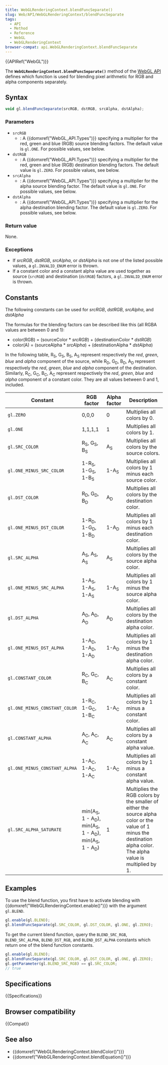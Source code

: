 ```yaml
---
title: WebGLRenderingContext.blendFuncSeparate()
slug: Web/API/WebGLRenderingContext/blendFuncSeparate
tags:
  - API
  - Method
  - Reference
  - WebGL
  - WebGLRenderingContext
browser-compat: api.WebGLRenderingContext.blendFuncSeparate
---
```

{{APIRef("WebGL")}}

The **`WebGLRenderingContext.blendFuncSeparate()`** method of
the [WebGL API](/en-US/docs/Web/API/WebGL_API) defines which function is used
for blending pixel arithmetic for RGB and alpha components separately.

## Syntax

```js
void gl.blendFuncSeparate(srcRGB, dstRGB, srcAlpha, dstAlpha);
```

### Parameters

- `srcRGB`
  - : A {{domxref("WebGL_API.Types")}} specifying a multiplier for the red, green and blue (RGB)
    source blending factors. The default value is `gl.ONE`. For possible
    values, see below.
- `dstRGB`
  - : A {{domxref("WebGL_API.Types")}} specifying a multiplier for the red, green and blue (RGB)
    destination blending factors. The default value is `gl.ZERO`. For possible
    values, see below.
- `srcAlpha`
  - : A {{domxref("WebGL_API.Types")}} specifying a multiplier for the alpha source blending
    factor. The default value is `gl.ONE`. For possible values, see below.
- `dstAlpha`
  - : A {{domxref("WebGL_API.Types")}} specifying a multiplier for the alpha destination blending
    factor. The default value is `gl.ZERO`. For possible values, see below.

### Return value

None.

### Exceptions

- If _srcRGB_, _dstRGB_, _srcAlpha_, or _dstAlpha_ is not
  one of the listed possible values, a `gl.INVALID_ENUM` error is thrown.
- If a constant color and a constant alpha value are used together as source
  (`srcRGB`) and destination (`dstRGB`) factors, a
  `gl.INVALID_ENUM` error is thrown.

## Constants

The following constants can be used for _srcRGB_, _dstRGB_,
_srcAlpha_, and _dstAlpha_

The formulas for the blending factors can be described like this (all RGBA values are
between 0 and 1):

- color(RGB) = (sourceColor \* _srcRGB_) + (destinationColor \* _dstRGB_)
- color(A) = (sourceAlpha \* _srcAlpha_) + (destinationAlpha \*
  _dstAlpha_)

In the following table, R<sub>S</sub>, G<sub>S</sub>, B<sub>S</sub>, A<sub>S</sub> represent respectively
the _red_, _green_, _blue_ and _alpha_ component of the source, while
R<sub>D</sub>, G<sub>D</sub>, B<sub>D</sub>, A<sub>D</sub> represent respectively
the _red_, _green_, _blue_ and _alpha_ component of the destination.
Similarly, R<sub>C</sub>, G<sub>C</sub>, B<sub>C</sub>, A<sub>C</sub> represent respectively
the _red_, _green_, _blue_ and _alpha_ component of a constant color.
They are all values between 0 and 1, included.

<table class="standard-table">
  <thead>
    <tr>
      <th scope="col">Constant</th>
      <th scope="col">RGB factor</th>
      <th scope="col">Alpha factor</th>
      <th scope="col">Description</th>
    </tr>
  </thead>
  <tbody>
    <tr>
      <td><code>gl.ZERO</code></td>
      <td>0,0,0</td>
      <td>0</td>
      <td>Multiplies all colors by 0.</td>
    </tr>
    <tr>
      <td><code>gl.ONE</code></td>
      <td>1,1,1,1</td>
      <td>1</td>
      <td>Multiplies all colors by 1.</td>
    </tr>
    <tr>
      <td><code>gl.SRC_COLOR</code></td>
      <td>R<sub>S</sub>, G<sub>S</sub>, B<sub>S</sub></td>
      <td>A<sub>S</sub></td>
      <td>Multiplies all colors by the source colors.</td>
    </tr>
    <tr>
      <td><code>gl.ONE_MINUS_SRC_COLOR</code></td>
      <td>1-R<sub>S</sub>, 1-G<sub>S</sub>, 1-B<sub>S</sub></td>
      <td>1-A<sub>S</sub></td>
      <td>Multiplies all colors by 1 minus each source color.</td>
    </tr>
    <tr>
      <td><code>gl.DST_COLOR</code></td>
      <td>R<sub>D</sub>, G<sub>D</sub>, B<sub>D</sub></td>
      <td>A<sub>D</sub></td>
      <td>Multiplies all colors by the destination color.</td>
    </tr>
    <tr>
      <td><code>gl.ONE_MINUS_DST_COLOR</code></td>
      <td>1-R<sub>D</sub>, 1-G<sub>D</sub>, 1-B<sub>D</sub></td>
      <td>1-A<sub>D</sub></td>
      <td>Multiplies all colors by 1 minus each destination color.</td>
    </tr>
    <tr>
      <td><code>gl.SRC_ALPHA</code></td>
      <td>A<sub>S</sub>, A<sub>S</sub>, A<sub>S</sub></td>
      <td>A<sub>S</sub></td>
      <td>Multiplies all colors by the source alpha color.</td>
    </tr>
    <tr>
      <td><code>gl.ONE_MINUS_SRC_ALPHA</code></td>
      <td>1-A<sub>S</sub>, 1-A<sub>S</sub>, 1-A<sub>S</sub></td>
      <td>1-A<sub>S</sub></td>
      <td>Multiplies all colors by 1 minus the source alpha color.</td>
    </tr>
    <tr>
      <td><code>gl.DST_ALPHA</code></td>
      <td>A<sub>D</sub>, A<sub>D</sub>, A<sub>D</sub></td>
      <td>A<sub>D</sub></td>
      <td>Multiplies all colors by the destination alpha color.</td>
    </tr>
    <tr>
      <td><code>gl.ONE_MINUS_DST_ALPHA</code></td>
      <td>1-A<sub>D</sub>, 1-A<sub>D</sub>, 1-A<sub>D</sub></td>
      <td>1-A<sub>D</sub></td>
      <td>Multiplies all colors by 1 minus the destination alpha color.</td>
    </tr>
    <tr>
      <td><code>gl.CONSTANT_COLOR</code></td>
      <td>R<sub>C</sub>, G<sub>C</sub>, B<sub>C</sub></td>
      <td>A<sub>C</sub></td>
      <td>Multiplies all colors by a constant color.</td>
    </tr>
    <tr>
      <td><code>gl.ONE_MINUS_CONSTANT_COLOR</code></td>
      <td>1-R<sub>C</sub>, 1-G<sub>C</sub>, 1-B<sub>C</sub></td>
      <td>1-A<sub>C</sub></td>
      <td>Multiplies all colors by 1 minus a constant color.</td>
    </tr>
    <tr>
      <td><code>gl.CONSTANT_ALPHA</code></td>
      <td>A<sub>C</sub>, A<sub>C</sub>, A<sub>C</sub></td>
      <td>A<sub>C</sub></td>
      <td>Multiplies all colors by a constant alpha value.</td>
    </tr>
    <tr>
      <td><code>gl.ONE_MINUS_CONSTANT_ALPHA</code></td>
      <td>1-A<sub>C</sub>, 1-A<sub>C</sub>, 1-A<sub>C</sub></td>
      <td>1-A<sub>C</sub></td>
      <td>Multiplies all colors by 1 minus a constant alpha value.</td>
    </tr>
    <tr>
      <td><code>gl.SRC_ALPHA_SATURATE</code></td>
      <td>
        <p>
          min(A<sub>S</sub>, 1 - A<sub>D</sub>), min(A<sub>S</sub>, 1 -
          A<sub>D</sub>), min(A<sub>S</sub>, 1 - A<sub>D</sub>)
        </p>
      </td>
      <td>1</td>
      <td>
        Multiplies the RGB colors by the smaller of either the source alpha
        color or the value of 1 minus the destination alpha color. The alpha
        value is multiplied by 1.
      </td>
    </tr>
  </tbody>
</table>

## Examples

To use the blend function, you first have to activate blending with
{{domxref("WebGLRenderingContext.enable()")}} with the argument `gl.BLEND`.

```js
gl.enable(gl.BLEND);
gl.blendFuncSeparate(gl.SRC_COLOR, gl.DST_COLOR, gl.ONE, gl.ZERO);
```

To get the current blend function, query the `BLEND_SRC_RGB`,
`BLEND_SRC_ALPHA`, `BLEND_DST_RGB`, and
`BLEND_DST_ALPHA` constants which return one of the blend function constants.

```js
gl.enable(gl.BLEND);
gl.blendFuncSeparate(gl.SRC_COLOR, gl.DST_COLOR, gl.ONE, gl.ZERO);
gl.getParameter(gl.BLEND_SRC_RGB) == gl.SRC_COLOR;
// true
```

## Specifications

{{Specifications}}

## Browser compatibility

{{Compat}}

## See also

- {{domxref("WebGLRenderingContext.blendColor()")}}
- {{domxref("WebGLRenderingContext.blendEquation()")}}
